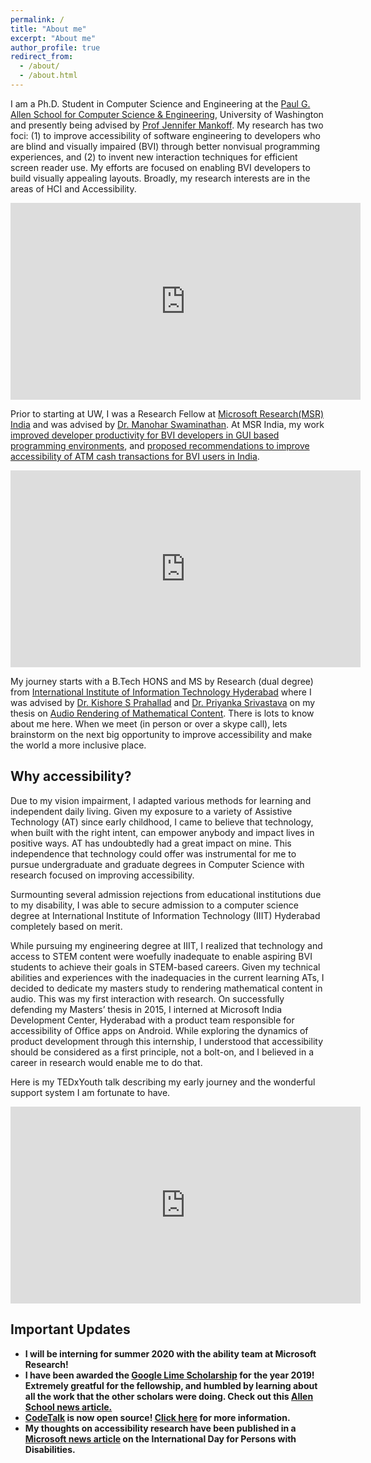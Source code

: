 ```yaml
---
permalink: /
title: "About me"
excerpt: "About me"
author_profile: true
redirect_from: 
  - /about/
  - /about.html
---
```

I am a Ph.D. Student in Computer Science and Engineering at  the [Paul G. Allen School for Computer Science & Engineering](https://www.cs.washington.edu), University of Washington and presently being advised by [Prof Jennifer Mankoff](https://make4all.org/portfolio/jennifer-mankoff/). My research has two foci: (1) to improve accessibility of software engineering to developers who are blind and visually impaired (BVI) through better nonvisual programming experiences, and (2) to invent new interaction techniques for efficient screen reader use. My efforts are focused on enabling BVI developers to build visually appealing layouts. Broadly, my research interests are in the areas of HCI and Accessibility.

<iframe width="560" height="315" src="https://www.youtube-nocookie.com/embed/NbkiVG9Mi9s" frameborder="0" allow="accelerometer; autoplay; encrypted-media; gyroscope; picture-in-picture" allowfullscreen></iframe>

Prior to starting at UW, I was a Research Fellow at [Microsoft Research(MSR) India](https://www.microsoft.com/en-us/research/lab/microsoft-research-india/) and was advised by [Dr. Manohar Swaminathan](https://www.microsoft.com/en-us/research/people/swmanohmicrosoft-com/). At MSR India, my work [improved developer productivity for BVI developers in GUI based programming environments](/projects/codetalk), and [proposed recommendations to improve accessibility of ATM cash transactions for BVI users in India](projects/cloudatm).

<iframe width="560" height="315" src="https://www.youtube.com/embed/ttkNYaPwn6E?rel=0" frameborder="0" gesture="media" allow="encrypted-media" allowfullscreen></iframe>

My journey starts with a B.Tech HONS and MS by Research (dual degree) from [International Institute of Information Technology Hyderabad](https://www.iiit.ac.in) where I was advised by [Dr. Kishore S Prahallad](https://sites.google.com/site/kishoreprahallad/) and [Dr. Priyanka Srivastava](https://faculty.iiit.ac.in/~priyanka.srivastava/) on my thesis on [Audio Rendering of Mathematical Content](files/ms_thesis.pdf).
There is lots to know about me here. When we meet (in person or over a skype call), lets brainstorm on the next big opportunity to improve accessibility and make the world a more inclusive place.

## Why accessibility?

Due to my vision impairment, I adapted various methods for learning and independent daily living. Given my exposure to a variety of Assistive Technology (AT) since early childhood, I came to believe that technology, when built with the right intent, can empower anybody and impact lives in positive ways. AT has undoubtedly had a great impact on mine. This independence that technology could offer was instrumental for me to pursue undergraduate and graduate degrees in Computer Science with research focused on improving accessibility.

Surmounting several admission rejections from educational institutions due to my disability, I was able to secure admission to a computer science degree at International Institute of Information Technology (IIIT) Hyderabad completely based on merit.

While pursuing my engineering degree at IIIT, I realized that technology and access to STEM content were woefully inadequate to enable aspiring BVI students to achieve their goals in STEM-based careers. Given my technical abilities and experiences with the inadequacies in the current learning ATs, I decided to dedicate my masters study to rendering mathematical content in audio. This was my first interaction with research. On successfully defending my Masters’ thesis in 2015, I interned at Microsoft India Development Center, Hyderabad with a product team responsible for accessibility of Office apps on Android. While exploring the dynamics of product development through this internship, I understood that accessibility should be considered as a first principle, not a bolt-on, and I believed in a career in research would enable me to do that.

Here is my TEDxYouth talk describing my early journey and the wonderful support system I am fortunate to have.
<iframe width="560" height="315" src="https://www.youtube.com/embed/BgMZ6R7RRlI?rel=0" frameborder="0" allowfullscreen></iframe>

## Important Updates

* **I will be interning for summer 2020 with the ability team at Microsoft Research!** <br/>
* **I have been awarded the [Google Lime Scholarship](https://www.limeconnect.com/programs/page/google-lime-scholarship) for the year 2019! Extremely greatful for the fellowship, and humbled by learning about all the work that the other scholars were doing. Check out this [Allen School news article.](https://news.cs.washington.edu/2019/03/13/venkatesh-potluri-recognized-with-2019-google-lime-scholarship/)**
* **[CodeTalk](/projects/codetalk) is now open source! [Click here](https://www.microsoft.com/en-us/research/blog/codetalk-rethinking-ide-accessibility/) for more information.** <br/>  
* **My  thoughts on accessibility research have been published in a [Microsoft news article](https://news.microsoft.com/en-in/features/international-day-persons-disability-venkatesh-potluri-microsoft-research-india/) on the International Day for Persons with Disabilities.**


